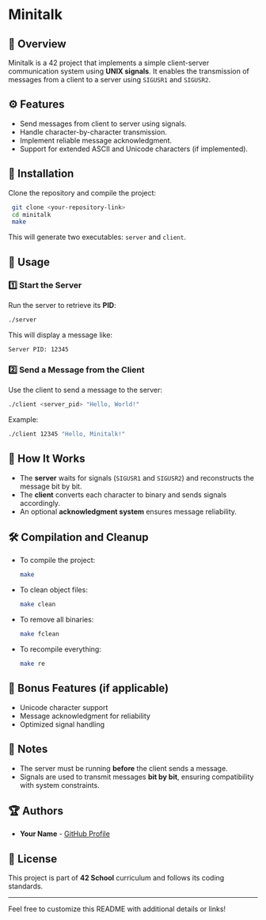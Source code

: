 # Minitalk

## 📌 Overview
Minitalk is a 42 project that implements a simple client-server communication system using **UNIX signals**. It enables the transmission of messages from a client to a server using `SIGUSR1` and `SIGUSR2`.

## ⚙️ Features
- Send messages from client to server using signals.
- Handle character-by-character transmission.
- Implement reliable message acknowledgment.
- Support for extended ASCII and Unicode characters (if implemented).

## 🚀 Installation
Clone the repository and compile the project:
```sh
 git clone <your-repository-link>
 cd minitalk
 make
```
This will generate two executables: `server` and `client`.

## 📝 Usage
### 1️⃣ Start the Server
Run the server to retrieve its **PID**:
```sh
./server
```
This will display a message like:
```
Server PID: 12345
```
### 2️⃣ Send a Message from the Client
Use the client to send a message to the server:
```sh
./client <server_pid> "Hello, World!"
```
Example:
```sh
./client 12345 "Hello, Minitalk!"
```

## 🔧 How It Works
- The **server** waits for signals (`SIGUSR1` and `SIGUSR2`) and reconstructs the message bit by bit.
- The **client** converts each character to binary and sends signals accordingly.
- An optional **acknowledgment system** ensures message reliability.

## 🛠 Compilation and Cleanup
- To compile the project:
  ```sh
  make
  ```
- To clean object files:
  ```sh
  make clean
  ```
- To remove all binaries:
  ```sh
  make fclean
  ```
- To recompile everything:
  ```sh
  make re
  ```

## 📜 Bonus Features (if applicable)
- Unicode character support
- Message acknowledgment for reliability
- Optimized signal handling

## 📌 Notes
- The server must be running **before** the client sends a message.
- Signals are used to transmit messages **bit by bit**, ensuring compatibility with system constraints.

## 🏆 Authors
- **Your Name** - [GitHub Profile](https://github.com/your-profile)

## 📄 License
This project is part of **42 School** curriculum and follows its coding standards.

---
Feel free to customize this README with additional details or links!

